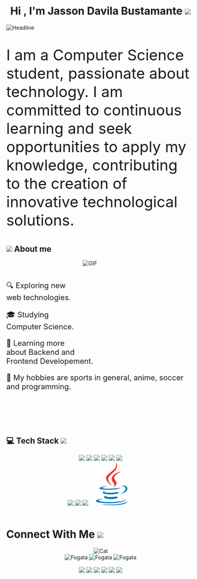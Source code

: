  <h1 align="center"><b> Hi , I'm Jasson Davila Bustamante </b><img src="https://media.giphy.com/media/hvRJCLFzcasrR4ia7z/giphy.gif" width="35"></h1>
<!--  -->

<div><img src="https://readme-typing-svg.herokuapp.com?color=3565bfsize=27&center=false&vCenter=false&width=600&height=50&lines=Computer+Science+Student;;Problem+Solver;Freelancer;Open-Source+Enthusiast" alt="Headline" /></div>

<p style="font-size: 40px;">I am a Computer Science student, passionate about technology. I am committed to continuous learning and seek opportunities to apply my knowledge, contributing to the creation of innovative technological solutions.</p>

## <img src = "https://github.com/7oSkaaa/7oSkaaa/blob/main/Images/about_me.gif?raw=true" width = 30px> About me

   <img align="right" height="250" width="300" alt="GIF" src="https://i.pinimg.com/originals/e4/26/70/e426702edf874b181aced1e2fa5c6cde.gif" />

<br>
<br>
<!-- <img align="right" height="250" width="300" src="https://raw.githubusercontent.com/SubhadeepZilong/SubhadeepZilong/main/icons/animation_500_kxa883sd.gif" alt="SubhadeepZilong" /> -->
<p style="font-size: 20px;"> 🔍  Exploring new web technologies.</p>
<p style="font-size: 20px;"> 🎓  Studying Computer Science. </p>
<p style="font-size: 20px;"> 🎯  Learning more about Backend and Frontend Developement.</p> 
<p style="font-size: 20px;"> 🎉  My hobbies are sports in general, anime, soccer and programming.</p> <br/>
 <!--💼   I’m currently working on Full Stack Development projects. <br/> -->
 
<br/>
<br/>
<br/>



## 💻 Tech Stack <img src = "https://media2.giphy.com/media/QssGEmpkyEOhBCb7e1/giphy.gif?cid=ecf05e47a0n3gi1bfqntqmob8g9aid1oyj2wr3ds3mg700bl&rid=giphy.gif" width = 28px radious = 50> 
<p align="center">
  <img src="https://i.giphy.com/media/v1.Y2lkPTc5MGI3NjExMWtoazlnanJ6Nmd5ZWFkODJwcGYyamQ0MnJyZ2N3cDlvN2xuenkyOSZlcD12MV9pbnRlcm5hbF9naWZfYnlfaWQmY3Q9cw/XAxylRMCdpbEWUAvr8/giphy.gif" width="100">
 <img src="https://i.giphy.com/media/v1.Y2lkPTc5MGI3NjExdGdsd25kZjl3cjh3c3hjM2ZhcXo2ZzViZzNkdmh0M2c3MW5zbmtrcSZlcD12MV9pbnRlcm5hbF9naWZfYnlfaWQmY3Q9cw/fsEaZldNC8A1PJ3mwp/giphy.gif" width="100">
  <img src="https://media3.giphy.com/media/ln7z2eWriiQAllfVcn/200w.webp" width="100">
  <img src="https://user-images.githubusercontent.com/74038190/212257460-738ff738-247f-4445-a718-cdd0ca76e2db.gif" width="84">
   <img src="https://i.giphy.com/media/eNAsjO55tPbgaor7ma/200w.webp" width="100">
   <img src="https://i.giphy.com/media/KzJkzjggfGN5Py6nkT/200.webp" width="100"><br/>
   <img src="https://i.giphy.com/media/IdyAQJVN2kVPNUrojM/200.webp" width="100">
   <img src="https://cdn.iconscout.com/icon/free/png-512/free-haskell-3628827-3030104.png?f=webp&w=100">
   <img src="https://i.giphy.com/media/LMt9638dO8dftAjtco/200.webp" width="100">
   <img src="https://raw.githubusercontent.com/devicons/devicon/ca28c779441053191ff11710fe24a9e6c23690d6/icons/java/java-original.svg" width="117">
   <br><br>
</p>

# Connect With Me <a target="_blank"> <img src="https://github.com/JayantGoel001/JayantGoel001/blob/master/GIF/Handshake.gif" height="25px" style="max-width:100%;"> </a>
<div align="center">
 <img alt="Cat" src="https://user-images.githubusercontent.com/74038190/212741999-016fddbd-617a-4448-8042-0ecf907aea25.gif" width="300"> 
</div>

<div align="center">
  <img alt="Fogata" src="https://user-images.githubusercontent.com/74038190/213911110-aedbef38-a29f-4b6b-a65c-11608b4f75a5.gif" width="150" > <img alt="Fogata" src="https://user-images.githubusercontent.com/74038190/213911110-aedbef38-a29f-4b6b-a65c-11608b4f75a5.gif" width="150" > <img alt="Fogata" src="https://user-images.githubusercontent.com/74038190/213911110-aedbef38-a29f-4b6b-a65c-11608b4f75a5.gif" width="150" >
</div><br>

<div align="center">   
   <a href=""><img src="https://img.shields.io/badge/LinkedIn-0077B5?style=for-the-badge&logo=linkedin&logoColor=white"/></a>
   <a href=""><img src="https://img.shields.io/badge/Gmail-D14836?style=for-the-badge&logo=gmail&logoColor=white"/></a>
   <a href="https://x.com/jason_DB6"><img src="https://img.shields.io/badge/Twitter-1DA1F2?style=for-the-badge&logo=twitter&logoColor=white"/></a>
   <a href=""><img src="https://img.shields.io/badge/Discord-7289DA?style=for-the-badge&logo=discord&logoColor=white"/></a>
   <a href="https://www.instagram.com/json_db/"><img src="https://img.shields.io/badge/instagram-E4405F.svg?style=for-the-badge&logo=instagram&logoColor=white"/></a>
   <a href="https://gitlab.com/Json01"><img src="	https://img.shields.io/badge/GitLab-330F63?style=for-the-badge&logo=gitlab&logoColor=white"/></a>
<!--  <a href="https://linkedin.com/in/ferdiozer"><img src="https://img.shields.io/badge/linkedin-0077B5.svg?style=for-the-badge&logo=linkedin&logoColor=white"/></a> -->
</div>

  
<!--
**Jasson-01/Jasson-01** is a ✨ _special_ ✨ repository because its `README.md` (this file) appears on your GitHub profile.

Here are some ideas to get you started:

- 🔭 I’m currently working on ...
- 🌱 I’m currently learning ...
- 👯 I’m looking to collaborate on ...
- 🤔 I’m looking for help with ...
- 💬 Ask me about ...
- 📫 How to reach me: ...
- 😄 Pronouns: ...
- ⚡ Fun fact: ...
-->
